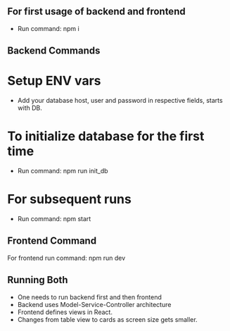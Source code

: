 ## For first usage of backend and frontend
- Run command: npm i

## Backend Commands

# Setup ENV vars
- Add your database host, user and password in respective fields, starts with DB.

# To initialize database for the first time
- Run command: npm run init_db

# For subsequent runs 
- Run command: npm start


## Frontend Command
For frontend run command: npm run dev


## Running Both
- One needs to run backend first and then frontend
- Backend uses Model-Service-Controller architecture
- Frontend defines views in React.
- Changes from table view to cards as screen size gets smaller.
